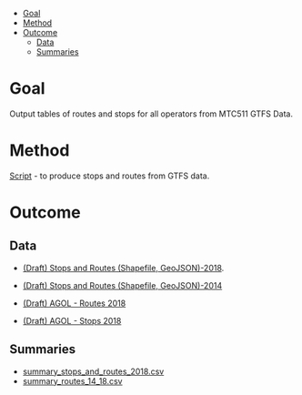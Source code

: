 <!-- MarkdownTOC bracket="round" autolink="true" -->

- [Goal](#goal)
- [Method](#method)
- [Outcome](#outcome)
	- [Data](#data)
	- [Summaries](#summaries)

<!-- /MarkdownTOC -->


# Goal 

Output tables of routes and stops for all operators from MTC511 GTFS Data. 

# Method

[Script](https://github.com/BayAreaMetro/Data-And-Visualization-Projects/blob/master/transit/all_operators.r) - to produce stops and routes from GTFS data. 

# Outcome

## Data

- [(Draft) Stops and Routes (Shapefile, GeoJSON)-2018](https://mtcdrive.box.com/v/june-2018-draft-1-transit-feat). 
- [(Draft) Stops and Routes (Shapefile, GeoJSON)-2014](https://mtcdrive.box.com/s/d160lpolkbna0778kp938vt50jvkztj3)

- [(Draft) AGOL - Routes 2018](https://mtc.maps.arcgis.com/home/item.html?id=066c3953405d4da1b3a9e62a0d961657)
- [(Draft) AGOL - Stops 2018](https://mtc.maps.arcgis.com/home/item.html?id=47f3befcc83e41008db55cbed81843ac)

## Summaries

- [summary_stops_and_routes_2018.csv](summary_stops_and_routes_2018.csv)
- [summary_routes_14_18.csv](summary_routes_14_18.csv)
